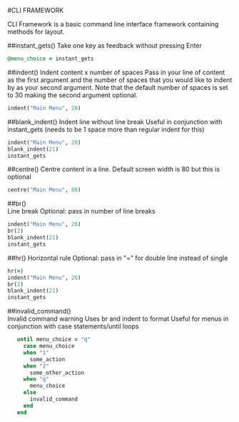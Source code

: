 #CLI FRAMEWORK

CLI Framework is a basic command line interface framework containing methods for layout.

##instant_gets()
  Take one key as feedback without pressing Enter
```ruby
@menu_choice = instant_gets
```

##indent()
  Indent content x number of spaces
  Pass in your line of content as the first argument and the number of spaces that you would like to indent by as your second argument. Note that the default number of spaces is set to 30 making the second argument optional.
```ruby
indent("Main Menu", 20)
```

##blank_indent()
  Indent line without line break
  Useful in conjunction with instant_gets (needs to be 1 space more than regular indent for this)
```ruby
indent("Main Menu", 20)
blank_indent(21)
instant_gets
```
  
##centre()
  Centre content in a line.
  Default screen width is 80 but this is optional
```ruby
centre("Main Menu", 80)
```
  
##br()  
  Line break
  Optional: pass in number of line breaks
```ruby
indent("Main Menu", 20)
br(2)
blank_indent(21)
instant_gets
```

##hr()
  Horizontal rule
  Optional: pass in "=" for double line instead of single
```ruby
hr(=)
indent("Main Menu", 20)
br(2)
blank_indent(21)
instant_gets
```
  
##invalid_command()  
  Invalid command warning
  Uses br and indent to format
  Useful for menus in conjunction with case statements/until loops 
```ruby
   until menu_choice = "q"
     case menu_choice
     when "1"
       some_action
     when "2"
       some_other_action
     when "q"
       menu_choice
     else
       invalid_command
     end
   end
```
